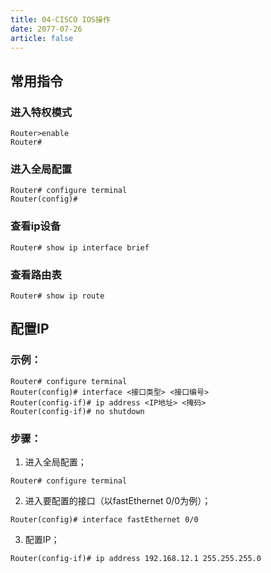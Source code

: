 ```yaml
---
title: 04-CISCO IOS操作
date: 2077-07-26
article: false
---
```




## 常用指令

### 进入特权模式

```
Router>enable
Router# 
```

### 进入全局配置

```
Router# configure terminal
Router(config)#
```

### 查看ip设备

```
Router# show ip interface brief
```

### 查看路由表

```
Router# show ip route
```



## 配置IP

### 示例：

```
Router# configure terminal
Router(config)# interface <接口类型> <接口编号>
Router(config-if)# ip address <IP地址> <掩码>
Router(config-if)# no shutdown
```

### 步骤：

1. 进入全局配置；

```
Router# configure terminal
```

2. 进入要配置的接口（以fastEthernet 0/0为例）；

```
Router(config)# interface fastEthernet 0/0
```

3. 配置IP；

```
Router(config-if)# ip address 192.168.12.1 255.255.255.0
```

